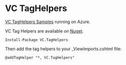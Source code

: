 
# VC TagHelpers

[VC TagHelpers Samples](http://vc-taghelpers.azurewebsites.net/) running on Azure.

VC Tag Helpers are available on [Nuget](https://www.nuget.org/packages/VC.TagHelpers).

`Install-Package VC.TagHelpers`

Then add the tag helpers to your _ViewImports.cshtml file:

`@addTagHelper "*, VC.TagHelpers"`

